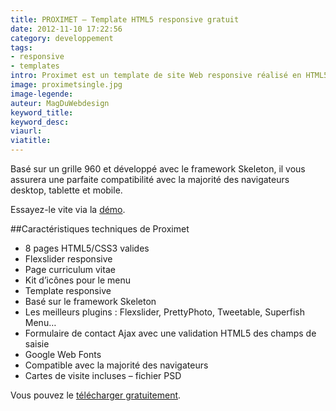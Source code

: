 ```yaml
---
title: PROXIMET – Template HTML5 responsive gratuit
date: 2012-11-10 17:22:56
category: developpement
tags:
- responsive
- templates
intro: Proximet est un template de site Web responsive réalisé en HTML5 - CSS3 100% gratuit
image: proximetsingle.jpg
image-legende:
auteur: MagDuWebdesign
keyword_title:
keyword_desc:
viaurl:
viatitle:
---
```


Basé sur un grille 960 et développé avec le framework Skeleton, il vous assurera une parfaite compatibilité avec la majorité des navigateurs desktop, tablette et mobile.

Essayez-le vite via la [démo](http://www.anariel.com/previewanarieldesign/Proximet/).

##Caractéristiques techniques de Proximet

* 8 pages HTML5/CSS3 valides
* Flexslider responsive
* Page curriculum vitae
* Kit d’icônes pour le menu
* Template responsive
* Basé sur le framework Skeleton
* Les meilleurs plugins : Flexslider, PrettyPhoto, Tweetable, Superfish Menu…
* Formulaire de contact Ajax avec une validation HTML5 des champs de saisie
* Google Web Fonts
* Compatible avec la majorité des navigateurs
* Cartes de visite incluses – fichier PSD

Vous pouvez le [télécharger gratuitement](http://www.anarieldesign.com/?portfolio=proximet-free-responsive-site-template-business-card).